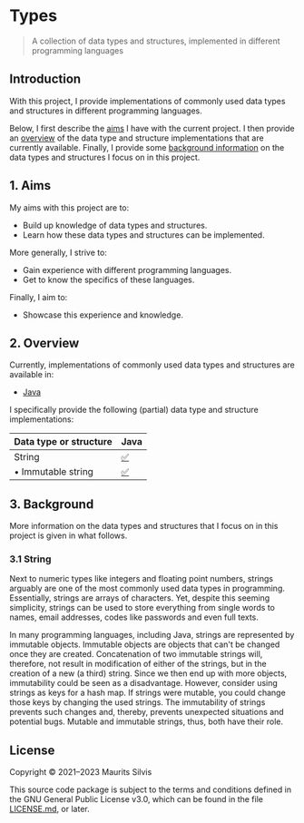 # Types

> A collection of data types and structures, implemented in different programming languages

## Introduction

With this project, I provide implementations of commonly used data types and structures in different programming languages.

Below, I first describe the [aims](#1-aims) I have with the current project.
I then provide an [overview](#2-overview) of the data type and structure implementations that are currently available.
Finally, I provide some [background information](#3-background) on the data types and structures I focus on in this project.

## 1. Aims

My aims with this project are to:

- Build up knowledge of data types and structures.
- Learn how these data types and structures can be implemented.

More generally, I strive to:

- Gain experience with different programming languages.
- Get to know the specifics of these languages.

Finally, I aim to:

- Showcase this experience and knowledge.

## 2. Overview

Currently, implementations of commonly used data types and structures are available in:

- [Java](java)

I specifically provide the following (partial) data type and structure implementations:

| Data type or structure | Java                                                       |
|------------------------|------------------------------------------------------------|
| String                 | [✅](java/src/main/java/nl/mauritssilvis/types/java/string) |
| • Immutable string     | [✅](java/src/main/java/nl/mauritssilvis/types/java/string) |

## 3. Background

More information on the data types and structures that I focus on in this project is given in what follows.

### 3.1 String

Next to numeric types like integers and floating point numbers, strings arguably are one of the most commonly used data types in programming.
Essentially, strings are arrays of characters.
Yet, despite this seeming simplicity, strings can be used to store everything from single words to names, email addresses, codes like passwords and even full texts. 

In many programming languages, including Java, strings are represented by immutable objects.
Immutable objects are objects that can't be changed once they are created.
Concatenation of two immutable strings will, therefore, not result in modification of either of the strings, but in the creation of a new (a third) string.
Since we then end up with more objects, immutability could be seen as a disadvantage.
However, consider using strings as keys for a hash map.
If strings were mutable, you could change those keys by changing the used strings.
The immutability of strings prevents such changes and, thereby, prevents unexpected situations and potential bugs.
Mutable and immutable strings, thus, both have their role. 

## License

Copyright © 2021–2023 Maurits Silvis

This source code package is subject to the terms and conditions defined in the GNU General Public License v3.0, which can be found in the file [LICENSE.md](LICENSE.md), or later.
